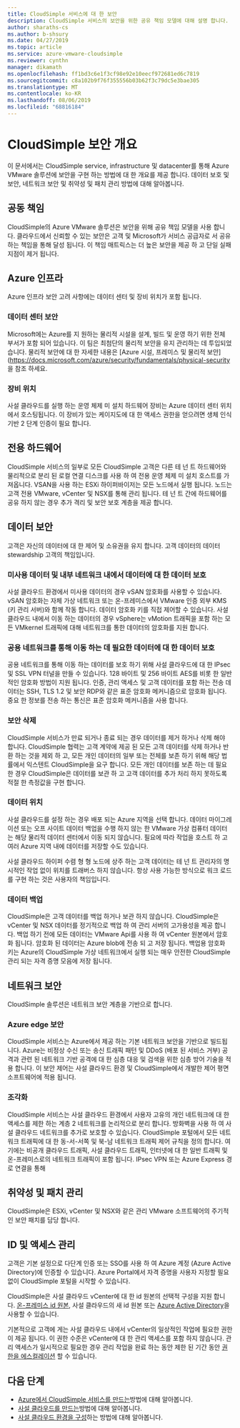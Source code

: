 ```yaml
---
title: CloudSimple 서비스에 대 한 보안
description: CloudSimple 서비스의 보안을 위한 공유 책임 모델에 대해 설명 합니다.
author: sharaths-cs
ms.author: b-shsury
ms.date: 04/27/2019
ms.topic: article
ms.service: azure-vmware-cloudsimple
ms.reviewer: cynthn
manager: dikamath
ms.openlocfilehash: ff1bd3c6e1f3cf98e92e10eecf972681ed6c7819
ms.sourcegitcommit: c8a102b9f76f355556b03b62f3c79dc5e3bae305
ms.translationtype: MT
ms.contentlocale: ko-KR
ms.lasthandoff: 08/06/2019
ms.locfileid: "68816184"
---
```

# <a name="cloudsimple-security-overview"></a>CloudSimple 보안 개요

이 문서에서는 CloudSimple service, infrastructure 및 datacenter를 통해 Azure VMware 솔루션에 보안을 구현 하는 방법에 대 한 개요를 제공 합니다. 데이터 보호 및 보안, 네트워크 보안 및 취약성 및 패치 관리 방법에 대해 알아봅니다.

## <a name="shared-responsibility"></a>공동 책임

CloudSimple의 Azure VMware 솔루션은 보안을 위해 공유 책임 모델을 사용 합니다. 클라우드에서 신뢰할 수 있는 보안은 고객 및 Microsoft가 서비스 공급자로 서 공유 하는 책임을 통해 달성 됩니다. 이 책임 매트릭스는 더 높은 보안을 제공 하 고 단일 실패 지점이 제거 됩니다.

## <a name="azure-infrastructure"></a>Azure 인프라 

Azure 인프라 보안 고려 사항에는 데이터 센터 및 장비 위치가 포함 됩니다.

### <a name="datacenter-security"></a>데이터 센터 보안 

Microsoft에는 Azure를 지 원하는 물리적 시설을 설계, 빌드 및 운영 하기 위한 전체 부서가 포함 되어 있습니다. 이 팀은 최첨단의 물리적 보안을 유지 관리하는 데 투입되었습니다. 물리적 보안에 대 한 자세한 내용은 [Azure 시설, 프레미스 및 물리적 보안] (https://docs.microsoft.com/azure/security/fundamentals/physical-security 을 참조 하세요.

### <a name="equipment-location"></a>장비 위치

사설 클라우드를 실행 하는 운영 체제 미 설치 하드웨어 장비는 Azure 데이터 센터 위치에서 호스팅됩니다. 이 장비가 있는 케이지도에 대 한 액세스 권한을 얻으려면 생체 인식 기반 2 단계 인증이 필요 합니다.

## <a name="dedicated-hardware"></a>전용 하드웨어

CloudSimple 서비스의 일부로 모든 CloudSimple 고객은 다른 테 넌 트 하드웨어와 물리적으로 분리 된 로컬 연결 디스크를 사용 하 여 전용 운영 체제 미 설치 호스트를 가져옵니다. VSAN을 사용 하는 ESXi 하이퍼바이저는 모든 노드에서 실행 됩니다. 노드는 고객 전용 VMware, vCenter 및 NSX를 통해 관리 됩니다. 테 넌 트 간에 하드웨어를 공유 하지 않는 경우 추가 격리 및 보안 보호 계층을 제공 합니다.

## <a name="data-security"></a>데이터 보안

고객은 자신의 데이터에 대 한 제어 및 소유권을 유지 합니다. 고객 데이터의 데이터 stewardship 고객의 책임입니다.

### <a name="data-protection-for-data-at-rest-and-data-in-motion-within-internal-networks"></a>미사용 데이터 및 내부 네트워크 내에서 데이터에 대 한 데이터 보호

사설 클라우드 환경에서 미사용 데이터의 경우 vSAN 암호화를 사용할 수 있습니다. vSAN 암호화는 자체 가상 네트워크 또는 온-프레미스에서 VMware 인증 외부 KMS (키 관리 서버)와 함께 작동 합니다. 데이터 암호화 키를 직접 제어할 수 있습니다. 사설 클라우드 내에서 이동 하는 데이터의 경우 vSphere는 vMotion 트래픽을 포함 하는 모든 VMkernel 트래픽에 대해 네트워크를 통한 데이터의 암호화를 지원 합니다.

### <a name="data-protection-for-data-thats-required-to-move-through-public-networks"></a>공용 네트워크를 통해 이동 하는 데 필요한 데이터에 대 한 데이터 보호

공용 네트워크를 통해 이동 하는 데이터를 보호 하기 위해 사설 클라우드에 대 한 IPsec 및 SSL VPN 터널을 만들 수 있습니다. 128 바이트 및 256 바이트 AES를 비롯 한 일반적인 암호화 방법이 지원 됩니다. 인증, 관리 액세스 및 고객 데이터를 포함 하는 전송 데이터는 SSH, TLS 1.2 및 보안 RDP와 같은 표준 암호화 메커니즘으로 암호화 됩니다. 중요 한 정보를 전송 하는 통신은 표준 암호화 메커니즘을 사용 합니다.

### <a name="secure-disposal"></a>보안 삭제 

CloudSimple 서비스가 만료 되거나 종료 되는 경우 데이터를 제거 하거나 삭제 해야 합니다. CloudSimple 협력는 고객 계약에 제공 된 모든 고객 데이터를 삭제 하거나 반환 하는 것을 제외 하 고, 모든 개인 데이터의 일부 또는 전체를 보존 하기 위해 해당 법률에서 익스텐트 CloudSimple을 요구 합니다. 모든 개인 데이터를 보존 하는 데 필요한 경우 CloudSimple은 데이터를 보관 하 고 고객 데이터를 추가 처리 하지 못하도록 적절 한 측정값을 구현 합니다.

### <a name="data-location"></a>데이터 위치

사설 클라우드를 설정 하는 경우 배포 되는 Azure 지역을 선택 합니다. 데이터 마이그레이션 또는 오프 사이트 데이터 백업을 수행 하지 않는 한 VMware 가상 컴퓨터 데이터는 해당 물리적 데이터 센터에서 이동 되지 않습니다. 필요에 따라 작업을 호스트 하 고 여러 Azure 지역 내에 데이터를 저장할 수도 있습니다.

사설 클라우드 하이퍼 수렴 형 형 노드에 상주 하는 고객 데이터는 테 넌 트 관리자의 명시적인 작업 없이 위치를 트래버스 하지 않습니다. 항상 사용 가능한 방식으로 워크 로드를 구현 하는 것은 사용자의 책임입니다.

### <a name="data-backups"></a>데이터 백업
CloudSimple은 고객 데이터를 백업 하거나 보관 하지 않습니다. CloudSimple은 vCenter 및 NSX 데이터를 정기적으로 백업 하 여 관리 서버의 고가용성을 제공 합니다. 백업 하기 전에 모든 데이터는 VMware Api를 사용 하 여 vCenter 원본에서 암호화 됩니다. 암호화 된 데이터는 Azure blob에 전송 되 고 저장 됩니다. 백업용 암호화 키는 Azure의 CloudSimple 가상 네트워크에서 실행 되는 매우 안전한 CloudSimple 관리 되는 자격 증명 모음에 저장 됩니다.

## <a name="network-security"></a>네트워크 보안

CloudSimple 솔루션은 네트워크 보안 계층을 기반으로 합니다.

### <a name="azure-edge-security"></a>Azure edge 보안

CloudSimple 서비스는 Azure에서 제공 하는 기본 네트워크 보안을 기반으로 빌드됩니다. Azure는 비정상 수신 또는 송신 트래픽 패턴 및 DDoS (배포 된 서비스 거부) 공격과 관련 된 네트워크 기반 공격에 대 한 심층 대응 및 검색을 위한 심층 방어 기술을 적용 합니다. 이 보안 제어는 사설 클라우드 환경 및 CloudSimple에서 개발한 제어 평면 소프트웨어에 적용 됩니다.

### <a name="segmentation"></a>조각화

CloudSimple 서비스는 사설 클라우드 환경에서 사용자 고유의 개인 네트워크에 대 한 액세스를 제한 하는 계층 2 네트워크를 논리적으로 분리 합니다. 방화벽을 사용 하 여 사설 클라우드 네트워크를 추가로 보호할 수 있습니다. CloudSimple 포털에서 모든 네트워크 트래픽에 대 한 동-서-서쪽 및 북-남 네트워크 트래픽 제어 규칙을 정의 합니다. 여기에는 비공개 클라우드 트래픽, 사설 클라우드 트래픽, 인터넷에 대 한 일반 트래픽 및 온-프레미스로의 네트워크 트래픽이 포함 됩니다. IPsec VPN 또는 Azure Express 경로 연결을 통해

## <a name="vulnerability-and-patch-management"></a>취약성 및 패치 관리 

CloudSimple은 ESXi, vCenter 및 NSX와 같은 관리 VMware 소프트웨어의 주기적인 보안 패치를 담당 합니다.

## <a name="identity-and-access-management"></a>ID 및 액세스 관리

고객은 기본 설정으로 다단계 인증 또는 SSO를 사용 하 여 Azure 계정 (Azure Active Directory)에 인증할 수 있습니다. Azure Portal에서 자격 증명을 사용자 지정할 필요 없이 CloudSimple 포털을 시작할 수 있습니다.

CloudSimple은 사설 클라우드 vCenter에 대 한 id 원본의 선택적 구성을 지원 합니다. [온-프레미스 id 원본](https://docs.azure.cloudsimple.com/set-vcenter-identity), 사설 클라우드의 새 id 원본 또는 [Azure Active Directory](https://docs.azure.cloudsimple.com/azure-ad)을 사용할 수 있습니다.

기본적으로 고객에 게는 사설 클라우드 내에서 vCenter의 일상적인 작업에 필요한 권한이 제공 됩니다. 이 권한 수준은 vCenter에 대 한 관리 액세스를 포함 하지 않습니다. 관리 액세스가 일시적으로 필요한 경우 관리 작업을 완료 하는 동안 제한 된 기간 동안 [권한을 에스컬레이션](https://docs.azure.cloudsimple.com/escalate-private-cloud-privileges) 할 수 있습니다.

## <a name="next-steps"></a>다음 단계

* [Azure에서 CloudSimple 서비스를 만드는](quickstart-create-cloudsimple-service.md)방법에 대해 알아봅니다.
* [사설 클라우드를 만드는](https://docs.azure.cloudsimple.com/create-private-cloud/)방법에 대해 알아봅니다.
* [사설 클라우드 환경을 구성](quickstart-create-private-cloud.md)하는 방법에 대해 알아봅니다.

